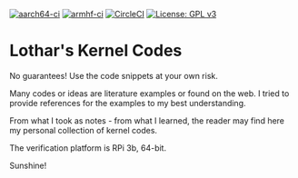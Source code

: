 [![aarch64-ci](https://github.com/Rubusch/c_linux/actions/workflows/aarch64-ci.yml/badge.svg)](https://github.com/Rubusch/c_linux/actions/workflows/aarch64-ci.yml)
[![armhf-ci](https://github.com/Rubusch/c_linux/actions/workflows/armhf-ci.yml/badge.svg)](https://github.com/Rubusch/c_linux/actions/workflows/armhf-ci.yml)
[![CircleCI](https://dl.circleci.com/status-badge/img/gh/Rubusch/c_linux/tree/master.svg?style=shield)](https://dl.circleci.com/status-badge/redirect/gh/Rubusch/c_linux/tree/master)
[![License: GPL v3](https://img.shields.io/badge/License-GPL%20v3-blue.svg)](https://www.gnu.org/licenses/gpl-3.0.html)


# Lothar's Kernel Codes

No guarantees! Use the code snippets at your own risk.  

Many codes or ideas are literature examples or found on the web. I
tried to provide references for the examples to my best understanding.  

From what I took as notes - from what I learned, the reader may find
here my personal collection of kernel codes.  

The verification platform is RPi 3b, 64-bit.  

Sunshine!  
